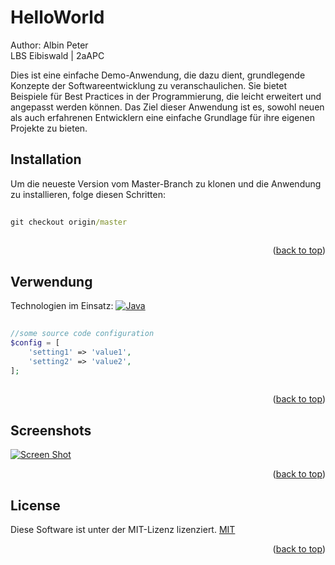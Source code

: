 <a name="readme-top"></a>
# HelloWorld
Author: Albin Peter <br>
LBS Eibiswald | 2aAPC

Dies ist eine einfache Demo-Anwendung, die dazu dient, grundlegende Konzepte der Softwareentwicklung zu veranschaulichen. Sie bietet Beispiele für Best Practices in der Programmierung, die leicht erweitert und angepasst werden können. Das Ziel dieser Anwendung ist es, sowohl neuen als auch erfahrenen Entwicklern eine einfache Grundlage für ihre eigenen Projekte zu bieten.

## Installation
Um die neueste Version vom Master-Branch zu klonen und die Anwendung zu installieren, folge diesen Schritten:
```cmd
 
git checkout origin/master
 
```
<p align="right">(<a href="#readme-top">back to top</a>)</p>
 
## Verwendung
Technologien im Einsatz:
[![Java][java.com]][java-url]
 
```php
 
//some source code configuration
$config = [
    'setting1' => 'value1',
    'setting2' => 'value2',
];
 
```
<p align="right">(<a href="#readme-top">back to top</a>)</p>
 
## Screenshots
 
[![Screen Shot][product-screenshot]](https://example.com)
 
<p align="right">(<a href="#readme-top">back to top</a>)</p>
 
## License
Diese Software ist unter der MIT-Lizenz lizenziert.
[MIT](https://choosealicense.com/licenses/mit/)
<p align="right">(<a href="#readme-top">back to top</a>)</p>
 
<!-- MARKDOWN LINKS & IMAGES -->
<!-- https://www.markdownguide.org/basic-syntax/#reference-style-links -->
[java.com]: https://img.shields.io/badge/Java-ED8B00?style=for-the-badge&logo=openjdk&logoColor=white
[java-url]: https://www.java.com/de/
[product-screenshot]: images/main.png

